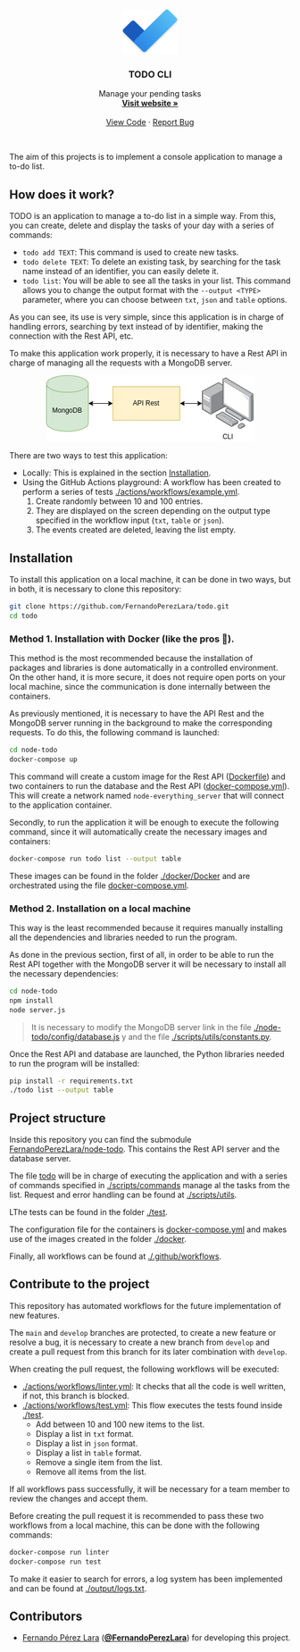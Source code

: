 <br />
<p align="center">
  <a href="https://github.com/FernandoPerezLara/todo">
    <img src="https://raw.githubusercontent.com/FernandoPerezLara/todo/main/images/icon.png" alt="Logo" width="100" height="80">
  </a>

  <h3 align="center">TODO CLI</h3>

  <p align="center">
    Manage your pending tasks
    <br />
    <a href="https://github.com/FernandoPerezLara/todo"><strong>Visit website »</strong></a>
    <br />
    <br />
    <a href="https://github.com/FernandoPerezLara/todo/tree/main">View Code</a>
    ·
    <a href="https://github.com/FernandoPerezLara/todo/issues">Report Bug</a>
  </p>
</p>
<br />

The aim of this projects is to implement a console application to manage a to-do list.

## How does it work?
TODO is an application to manage a to-do list in a simple way. From this, you can create, delete and display the tasks of your day with a series of commands:
- `todo add TEXT`: This command is used to create new tasks.
- `todo delete TEXT`: To delete an existing task, by searching for the task name instead of an identifier, you can easily delete it.
- `todo list`: You will be able to see all the tasks in your list. This command allows you to change the output format with the `--output <TYPE>` parameter, where you can choose between `txt`, `json` and `table` options.

As you can see, its use is very simple, since this application is in charge of handling errors, searching by text instead of by identifier, making the connection with the Rest API, etc.

To make this application work properly, it is necessary to have a Rest API in charge of managing all the requests with a MongoDB server.

<p align="center">
  <img src="https://raw.githubusercontent.com/FernandoPerezLara/todo/main/images/communication.png" alt="Communication">
</p>

There are two ways to test this application:
- Locally: This is explained in the section [Installation](#installation).
- Using the GitHub Actions playground: A workflow has been created to perform a series of tests [./actions/workflows/example.yml](https://github.com/FernandoPerezLara/todo/actions/workflows/example.yml).
	1. Create randomly between 10 and 100 entries.
	2. They are displayed on the screen depending on the output type specified in the workflow input (`txt`, `table` or `json`).
	3. The events created are deleted, leaving the list empty.

## Installation
To install this application on a local machine, it can be done in two ways, but in both, it is necessary to clone this repository:
```bash
git clone https://github.com/FernandoPerezLara/todo.git
cd todo
```

### Method 1. Installation with Docker (like the pros 🎩).
This method is the most recommended because the installation of packages and libraries is done automatically in a controlled environment. On the other hand, it is more secure, it does not require open ports on your local machine, since the communication is done internally between the containers.

As previously mentioned, it is necessary to have the API Rest and the MongoDB server running in the background to make the corresponding requests. To do this, the following command is launched:
```bash
cd node-todo
docker-compose up
```

This command will create a custom image for the Rest API ([Dockerfile](https://github.com/FernandoPerezLara/node-todo/blob/5d6b698913ab69e96d75f1faef8f1421d3d17158/Dockerfile)) and two containers to run the database and the Rest API ([docker-compose.yml](https://github.com/FernandoPerezLara/node-todo/blob/5d6b698913ab69e96d75f1faef8f1421d3d17158/docker-compose.yml)). This will create a network named `node-everything_server` that will connect to the application container.

Secondly, to run the application it will be enough to execute the following command, since it will automatically create the necessary images and containers:
```bash
docker-compose run todo list --output table
```

These images can be found in the folder [./docker/Docker](https://github.com/FernandoPerezLara/todo/tree/main/docker) and are orchestrated using the file [docker-compose.yml](https://github.com/FernandoPerezLara/todo/blob/main/docker-compose.yml).

### Method 2. Installation on a local machine
This way is the least recommended because it requires manually installing all the dependencies and libraries needed to run the program.

As done in the previous section, first of all, in order to be able to run the Rest API together with the MongoDB server it will be necessary to install all the necessary dependencies:
```bash
cd node-todo
npm install
node server.js
```

> It is necessary to modify the MongoDB server link in the file [./node-todo/config/database.js](https://github.com/FernandoPerezLara/node-todo/blob/5d6b698913ab69e96d75f1faef8f1421d3d17158/config/database.js) y and the file [./scripts/utils/constants.py](https://github.com/FernandoPerezLara/todo/blob/main/scripts/utils/constants.py).

Once the Rest API and database are launched, the Python libraries needed to run the program will be installed:
```bash
pip install -r requirements.txt
./todo list --output table
```

## Project structure
Inside this repository you can find the submodule [FernandoPerezLara/node-todo](https://github.com/FernandoPerezLara/node-todo/). This contains the Rest API server and the database server.

The file [todo](https://github.com/FernandoPerezLara/todo/blob/main/todo) will be in charge of executing the application and with a series of commands specified in [./scripts/commands](https://github.com/FernandoPerezLara/todo/tree/main/scripts/commands) manage al the tasks from the list. Request and error handling can be found at [./scripts/utils](https://github.com/FernandoPerezLara/todo/tree/main/scripts/utils).

LThe tests can be found in the folder [./test](https://github.com/FernandoPerezLara/todo/tree/main/test).

The configuration file for the containers is [docker-compose.yml](https://github.com/FernandoPerezLara/todo/blob/main/docker-compose.yml) and makes use of the images created in the folder [./docker](https://github.com/FernandoPerezLara/todo/tree/main/docker).

Finally, all workflows can be found at [./.github/workflows](https://github.com/FernandoPerezLara/todo/tree/main/.github/workflows).

## Contribute to the project
This repository has automated workflows for the future implementation of new features.

The `main` and `develop` branches are protected, to create a new feature or resolve a bug, it is necessary to create a new branch from `develop` and create a pull request from this branch for its later combination with `develop`.

When creating the pull request, the following workflows will be executed:
- [./actions/workflows/linter.yml](https://github.com/FernandoPerezLara/todo/actions/workflows/linter.yml): It checks that all the code is well written, if not, this branch is blocked.
- [./actions/workflows/test.yml](https://github.com/FernandoPerezLara/todo/actions/workflows/test.yml): This flow executes the tests found inside [./test](https://github.com/FernandoPerezLara/todo/tree/main/test).
	- Add between 10 and 100 new items to the list.
	- Display a list in `txt` format.
	- Display a list in `json` format.
	- Display a list in `table` format.
	- Remove a single item from the list.
	- Remove all items from the list.

If all workflows pass successfully, it will be necessary for a team member to review the changes and accept them.

Before creating the pull request it is recommended to pass these two workflows from a local machine, this can be done with the following commands:
```bash
docker-compose run linter
docker-compose run test
```

To make it easier to search for errors, a log system has been implemented and can be found at [./output/logs.txt](https://github.com/FernandoPerezLara/todo/blob/main/output/logs.txt).

## Contributors
- [Fernando Pérez Lara](https://www.linkedin.com/in/fernandoperezlara/) ([**@FernandoPerezLara**](https://github.com/FernandoPerezLara)) for developing this project.
